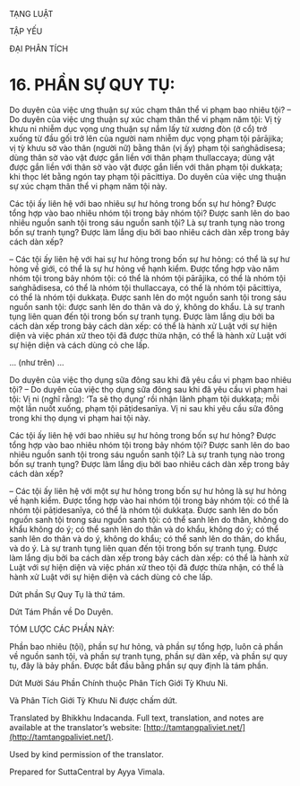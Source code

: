  

TẠNG LUẬT

TẬP YẾU

ĐẠI PHÂN TÍCH

# 16\. PHẦN SỰ QUY TỤ:

Do duyên của việc ưng thuận sự xúc chạm thân thể vi phạm bao nhiêu tội? – Do duyên của việc ưng thuận sự xúc chạm thân thể vi phạm năm tội: Vị tỳ khưu ni nhiễm dục vọng ưng thuận sự nắm lấy từ xương đòn (ở cổ) trở xuống từ đầu gối trở lên của người nam nhiễm dục vọng phạm tội pārājika; vị tỳ khưu sờ vào thân (người nữ) bằng thân (vị ấy) phạm tội saṅghādisesa; dùng thân sờ vào vật được gắn liền với thân phạm thullaccaya; dùng vật được gắn liền với thân sờ vào vật được gắn liền với thân phạm tội dukkaṭa; khi thọc lét bằng ngón tay phạm tội pācittiya. Do duyên của việc ưng thuận sự xúc chạm thân thể vi phạm năm tội này.

Các tội ấy liên hệ với bao nhiêu sự hư hỏng trong bốn sự hư hỏng? Được tổng hợp vào bao nhiêu nhóm tội trong bảy nhóm tội? Được sanh lên do bao nhiêu nguồn sanh tội trong sáu nguồn sanh tội? Là sự tranh tụng nào trong bốn sự tranh tụng? Được làm lắng dịu bởi bao nhiêu cách dàn xếp trong bảy cách dàn xếp?

– Các tội ấy liên hệ với hai sự hư hỏng trong bốn sự hư hỏng: có thể là sự hư hỏng về giới, có thể là sự hư hỏng về hạnh kiểm. Được tổng hợp vào năm nhóm tội trong bảy nhóm tội: có thể là nhóm tội pārājika, có thể là nhóm tội saṅghādisesa, có thể là nhóm tội thullaccaya, có thể là nhóm tội pācittiya, có thể là nhóm tội dukkaṭa. Được sanh lên do một nguồn sanh tội trong sáu nguồn sanh tội: được sanh lên do thân và do ý, không do khẩu. Là sự tranh tụng liên quan đến tội trong bốn sự tranh tụng. Được làm lắng dịu bởi ba cách dàn xếp trong bảy cách dàn xếp: có thể là hành xử Luật với sự hiện diện và việc phán xử theo tội đã được thừa nhận, có thể là hành xử Luật với sự hiện diện và cách dùng cỏ che lấp.

… (như trên) …

Do duyên của việc thọ dụng sữa đông sau khi đã yêu cầu vi phạm bao nhiêu tội? – Do duyên của việc thọ dụng sữa đông sau khi đã yêu cầu vi phạm hai tội: Vị ni (nghĩ rằng): ‘Ta sẽ thọ dụng’ rồi nhận lãnh phạm tội dukkaṭa; mỗi một lần nuốt xuống, phạm tội pāṭidesanīya. Vị ni sau khi yêu cầu sữa đông trong khi thọ dụng vi phạm hai tội này.

Các tội ấy liên hệ với bao nhiêu sự hư hỏng trong bốn sự hư hỏng? Được tổng hợp vào bao nhiêu nhóm tội trong bảy nhóm tội? Được sanh lên do bao nhiêu nguồn sanh tội trong sáu nguồn sanh tội? Là sự tranh tụng nào trong bốn sự tranh tụng? Được làm lắng dịu bởi bao nhiêu cách dàn xếp trong bảy cách dàn xếp?

– Các tội ấy liên hệ với một sự hư hỏng trong bốn sự hư hỏng là sự hư hỏng về hạnh kiểm. Được tổng hợp vào hai nhóm tội trong bảy nhóm tội: có thể là nhóm tội pāṭidesanīya, có thể là nhóm tội dukkaṭa. Được sanh lên do bốn nguồn sanh tội trong sáu nguồn sanh tội: có thể sanh lên do thân, không do khẩu không do ý; có thể sanh lên do thân và do khẩu, không do ý; có thể sanh lên do thân và do ý, không do khẩu; có thể sanh lên do thân, do khẩu, và do ý. Là sự tranh tụng liên quan đến tội trong bốn sự tranh tụng. Được làm lắng dịu bởi ba cách dàn xếp trong bảy cách dàn xếp: có thể là hành xử Luật với sự hiện diện và việc phán xử theo tội đã được thừa nhận, có thể là hành xử Luật với sự hiện diện và cách dùng cỏ che lấp.

Dứt phần Sự Quy Tụ là thứ tám.

Dứt Tám Phần về Do Duyên.

TÓM LƯỢC CÁC PHẦN NÀY:

Phần bao nhiêu (tội), phần sự hư hỏng, và phần sự tổng hợp, luôn cả phần về nguồn sanh tội, và phần sự tranh tụng, phần sự dàn xếp, và phần sự quy tụ, đây là bảy phần. Được bắt đầu bằng phần sự quy định là tám phần.

Dứt Mười Sáu Phần Chính thuộc Phân Tích Giới Tỳ Khưu Ni.

Và Phân Tích Giới Tỳ Khưu Ni được chấm dứt.

Translated by Bhikkhu Indacanda. Full text, translation, and notes are available at the translator’s website: [http://tamtangpaliviet.net/](http://tamtangpaliviet.net/).

Used by kind permission of the translator.

Prepared for SuttaCentral by Ayya Vimala.